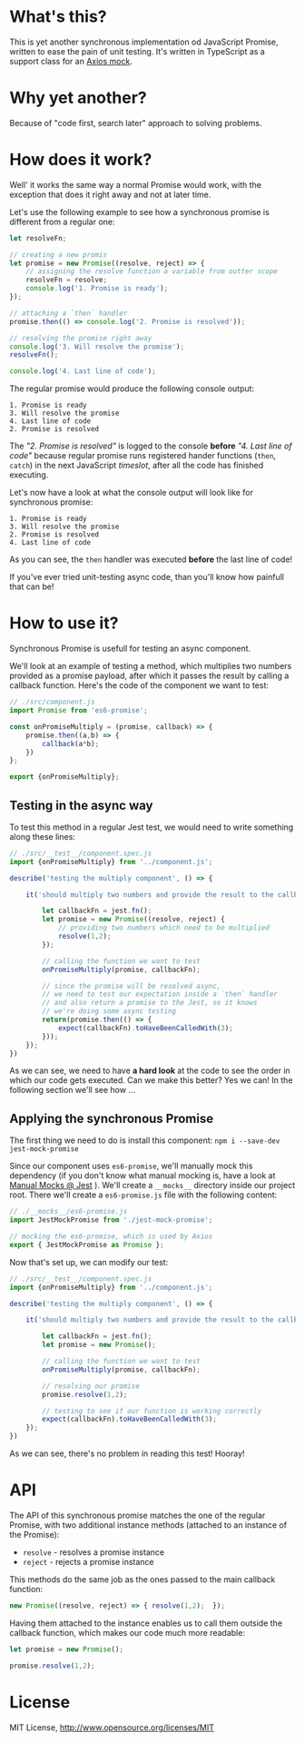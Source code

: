 # What's this?

This is yet another synchronous implementation od JavaScript Promise, written to ease the pain of unit testing. It's written in TypeScript as a support class for an [Axios mock]().

# Why yet another?

Because of "code first, search later" approach to solving problems.

# How does it work?

Well' it works the same way a normal Promise would work, with the exception that does it right away and not at later time.

Let's use the following example to see how a synchronous promise is different from a regular one:

```javascript
let resolveFn;

// creating a new promis
let promise = new Promise((resolve, reject) => {
    // assigning the resolve function a variable from outter scope
    resolveFn = resolve;
    console.log('1. Promise is ready');
});

// attaching a `then` handler
promise.then(() => console.log('2. Promise is resolved'));

// resolving the promise right away
console.log('3. Will resolve the promise');
resolveFn();

console.log('4. Last line of code');
```
The regular promise would produce the following console output:
```
1. Promise is ready
3. Will resolve the promise
4. Last line of code
2. Promise is resolved
```
The *"2. Promise is resolved"* is logged to the console **before** *"4. Last line of code"* because regular promise runs registered hander functions (`then`, `catch`) in the next JavaScript *timeslot*, after all the code has finished executing.

Let's now have a look at what the console output will look like for synchronous promise:
```
1. Promise is ready
3. Will resolve the promise
2. Promise is resolved
4. Last line of code
```
As you can see, the `then` handler was executed **before** the last line of code!

If you've ever tried unit-testing async code, than you'll know how painfull that can be!

# How to use it?

Synchronous Promise is usefull for testing an async component.

We'll look at an example of testing a method, which multiplies two numbers provided as a promise payload, after which it passes the result by calling a callback function. Here's the code of the component we want to test:
```javascript
// ./src/component.js
import Promise from 'es6-promise';

const onPromiseMultiply = (promise, callback) => {
    promise.then((a,b) => {
        callback(a*b);
    })
};

export {onPromiseMultiply};
```
## Testing in the async way
To test this method in a regular Jest test, we would need to write something along these lines:
```javascript
// ./src/__test__/component.spec.js
import {onPromiseMultiply} from '../component.js';

describe('testing the multiply component', () => {

    it('should multiply two numbers and provide the result to the callback function', () => {

        let callbackFn = jest.fn();
        let promise = new Promise((resolve, reject) {
            // providing two numbers which need to be multiplied
            resolve(1,2);
        });

        // calling the function we want to test
        onPromiseMultiply(promise, callbackFn);

        // since the promise will be resolved async,
        // we need to test our expectation inside a `then` handler
        // and also return a promise to the Jest, so it knows
        // we're doing some async testing
        return(promise.then(() => {
            expect(callbackFn).toHaveBeenCalledWith(3);
        }));
    });
})
```
As we can see, we need to have **a hard look** at the code to see the order in which our code gets executed. Can we make this better? Yes we can! In the following section we'll see how ...

## Applying the synchronous Promise 
The first thing we need to do is install this component: `npm i --save-dev jest-mock-promise`

Since our component uses `es6-promise`, we'll manually mock this dependency (if you don't know what manual mocking is, have a look at [Manual Mocks @ Jest](https://facebook.github.io/jest/docs/en/manual-mocks.html) ). We'll create a `__mocks__` directory inside our project root. There we'll create a `es6-promise.js` file with the following content:
```javascript
// ./__mocks__/es6-promise.js
import JestMockPromise from './jest-mock-promise';

// mocking the es6-promise, which is used by Axios
export { JestMockPromise as Promise };
```
Now that's set up, we can modify our test:
```javascript
// ./src/__test__/component.spec.js
import {onPromiseMultiply} from '../component.js';

describe('testing the multiply component', () => {

    it('should multiply two numbers and provide the result to the callback function', () => {

        let callbackFn = jest.fn();
        let promise = new Promise();

        // calling the function we want to test
        onPromiseMultiply(promise, callbackFn);

        // resolving our promise
        promise.resolve(1,2);

        // testing to see if our function is working correctly
        expect(callbackFn).toHaveBeenCalledWith(3);
    });
})
```
As we can see, there's no problem in reading this test! Hooray!

# API

The API of this synchronous promise matches the one of the regular Promise, with two additional instance methods (attached to an instance of the Promise):
* `resolve` - resolves a promise instance
* `reject` - rejects a promise instance

This methods do the same job as the ones passed to the main callback function:
```javascript
new Promise((resolve, reject) => { resolve(1,2);  });
```
Having them attached to the instance enables us to call them outside the callback function, which makes our code much more readable:
```javascript
let promise = new Promise();

promise.resolve(1,2);
```

# License
MIT License, http://www.opensource.org/licenses/MIT